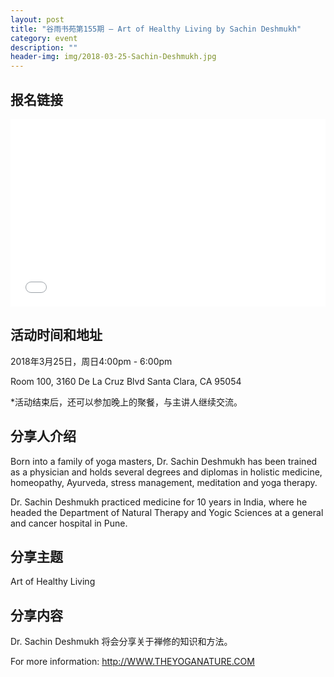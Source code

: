 ```yaml
---
layout: post
title: "谷雨书苑第155期 — Art of Healthy Living by Sachin Deshmukh"
category: event
description: ""
header-img: img/2018-03-25-Sachin-Deshmukh.jpg
---
```


## 报名链接
<div style="width:100%; text-align:left;" ><iframe src="//eventbrite.com/tickets-external?eid=44357209608&ref=etckt" frameborder="0" height="300" width="100%" vspace="0" hspace="0" marginheight="5" marginwidth="5" scrolling="auto" allowtransparency="true"></iframe></div>

## 活动时间和地址
2018年3月25日，周日4:00pm - 6:00pm

Room 100, 3160 De La Cruz Blvd Santa Clara, CA 95054

*活动结束后，还可以参加晚上的聚餐，与主讲人继续交流。

## 分享人介绍
Born into a family of yoga masters, Dr. Sachin Deshmukh has been trained as a physician and holds several degrees and diplomas in holistic medicine, homeopathy, Ayurveda, stress management, meditation and yoga therapy.
 
Dr. Sachin Deshmukh practiced medicine for 10 years in India, where he headed the Department of Natural Therapy and Yogic Sciences at a general and cancer hospital in Pune.

## 分享主题

Art of Healthy Living


## 分享内容 

Dr. Sachin Deshmukh 将会分享关于禅修的知识和方法。
 
For more information: http://WWW.THEYOGANATURE.COM
